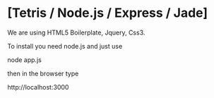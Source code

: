 # [Tetris / Node.js / Express / Jade] 

We are using HTML5 Boilerplate, Jquery, Css3. 

To install you need node.js and just use 

node app.js

then in the browser type

http://localhost:3000